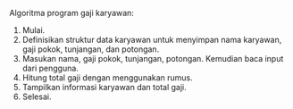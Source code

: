 Algoritma program gaji karyawan:
1. Mulai.
2. Definisikan struktur data karyawan untuk menyimpan nama karyawan, gaji pokok, tunjangan, dan potongan.
3. Masukan nama, gaji pokok, tunjangan, potongan. Kemudian baca input dari pengguna.
4. Hitung total gaji dengan menggunakan rumus.
5. Tampilkan informasi karyawan dan total gaji.
6. Selesai.
